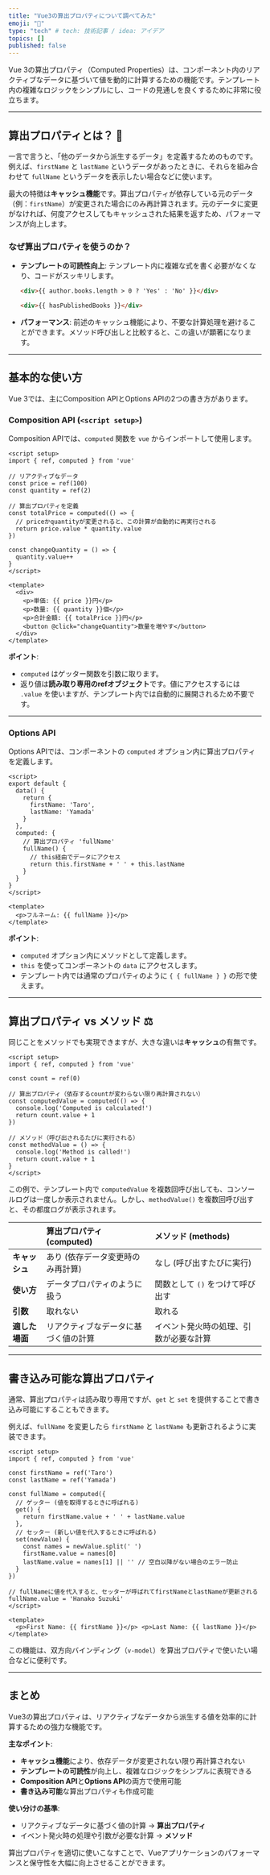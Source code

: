 ```yaml
---
title: "Vue3の算出プロパティについて調べてみた"
emoji: "📘"
type: "tech" # tech: 技術記事 / idea: アイデア
topics: []
published: false
---
```


Vue 3の算出プロパティ（Computed Properties）は、コンポーネント内のリアクティブなデータに基づいて値を動的に計算するための機能です。テンプレート内の複雑なロジックをシンプルにし、コードの見通しを良くするために非常に役立ちます。

-----

## 算出プロパティとは？ 🤔

一言で言うと、「他のデータから派生するデータ」を定義するためのものです。例えば、`firstName` と `lastName` というデータがあったときに、それらを組み合わせて `fullName` というデータを表示したい場合などに使います。

最大の特徴は**キャッシュ機能**です。算出プロパティが依存している元のデータ（例：`firstName`）が変更された場合にのみ再計算されます。元のデータに変更がなければ、何度アクセスしてもキャッシュされた結果を返すため、パフォーマンスが向上します。

### なぜ算出プロパティを使うのか？

  * **テンプレートの可読性向上**: テンプレート内に複雑な式を書く必要がなくなり、コードがスッキリします。
    ```html
    <div>{{ author.books.length > 0 ? 'Yes' : 'No' }}</div>

    <div>{{ hasPublishedBooks }}</div>
    ```
  * **パフォーマンス**: 前述のキャッシュ機能により、不要な計算処理を避けることができます。メソッド呼び出しと比較すると、この違いが顕著になります。

-----

## 基本的な使い方

Vue 3では、主にComposition APIとOptions APIの2つの書き方があります。

### Composition API (`<script setup>`)

Composition APIでは、`computed` 関数を `vue` からインポートして使用します。

```vue
<script setup>
import { ref, computed } from 'vue'

// リアクティブなデータ
const price = ref(100)
const quantity = ref(2)

// 算出プロパティを定義
const totalPrice = computed(() => {
  // priceかquantityが変更されると、この計算が自動的に再実行される
  return price.value * quantity.value
})

const changeQuantity = () => {
  quantity.value++
}
</script>

<template>
  <div>
    <p>単価: {{ price }}円</p>
    <p>数量: {{ quantity }}個</p>
    <p>合計金額: {{ totalPrice }}円</p>
    <button @click="changeQuantity">数量を増やす</button>
  </div>
</template>
```

**ポイント**:

  * `computed` はゲッター関数を引数に取ります。
  * 返り値は**読み取り専用のrefオブジェクト**です。値にアクセスするには `.value` を使いますが、テンプレート内では自動的に展開されるため不要です。

-----

### Options API

Options APIでは、コンポーネントの `computed` オプション内に算出プロパティを定義します。

```vue
<script>
export default {
  data() {
    return {
      firstName: 'Taro',
      lastName: 'Yamada'
    }
  },
  computed: {
    // 算出プロパティ 'fullName'
    fullName() {
      // this経由でデータにアクセス
      return this.firstName + ' ' + this.lastName
    }
  }
}
</script>

<template>
  <p>フルネーム: {{ fullName }}</p>
</template>
```

**ポイント**:

  * `computed` オプション内にメソッドとして定義します。
  * `this` を使ってコンポーネントの `data` にアクセスします。
  * テンプレート内では通常のプロパティのように `{ { fullName } }` の形で使えます。

-----

## 算出プロパティ vs メソッド ⚖️

同じことをメソッドでも実現できますが、大きな違いは**キャッシュ**の有無です。

```vue
<script setup>
import { ref, computed } from 'vue'

const count = ref(0)

// 算出プロパティ（依存するcountが変わらない限り再計算されない）
const computedValue = computed(() => {
  console.log('Computed is calculated!')
  return count.value + 1
})

// メソッド（呼び出されるたびに実行される）
const methodValue = () => {
  console.log('Method is called!')
  return count.value + 1
}
</script>
```

この例で、テンプレート内で `computedValue` を複数回呼び出しても、コンソールログは一度しか表示されません。しかし、`methodValue()` を複数回呼び出すと、その都度ログが表示されます。

| | **算出プロパティ (computed)** | **メソッド (methods)** |
| :--- | :--- | :--- |
| **キャッシュ** | あり (依存データ変更時のみ再計算) | なし (呼び出すたびに実行) |
| **使い方** | データプロパティのように扱う | 関数として `()` をつけて呼び出す |
| **引数** | 取れない | 取れる |
| **適した場面** | リアクティブなデータに基づく値の計算 | イベント発火時の処理、引数が必要な計算 |

-----

## 書き込み可能な算出プロパティ

通常、算出プロパティは読み取り専用ですが、`get` と `set` を提供することで書き込み可能にすることもできます。

例えば、`fullName` を変更したら `firstName` と `lastName` も更新されるように実装できます。

```vue
<script setup>
import { ref, computed } from 'vue'

const firstName = ref('Taro')
const lastName = ref('Yamada')

const fullName = computed({
  // ゲッター (値を取得するときに呼ばれる)
  get() {
    return firstName.value + ' ' + lastName.value
  },
  // セッター (新しい値を代入するときに呼ばれる)
  set(newValue) {
    const names = newValue.split(' ')
    firstName.value = names[0]
    lastName.value = names[1] || '' // 空白以降がない場合のエラー防止
  }
})

// fullNameに値を代入すると、セッターが呼ばれてfirstNameとlastNameが更新される
fullName.value = 'Hanako Suzuki'
</script>

<template>
  <p>First Name: {{ firstName }}</p> <p>Last Name: {{ lastName }}</p>   </template>
```

この機能は、双方向バインディング（`v-model`）を算出プロパティで使いたい場合などに便利です。

-----

## まとめ

Vue3の算出プロパティは、リアクティブなデータから派生する値を効率的に計算するための強力な機能です。

**主なポイント**:
- **キャッシュ機能**により、依存データが変更されない限り再計算されない
- **テンプレートの可読性**が向上し、複雑なロジックをシンプルに表現できる
- **Composition API**と**Options API**の両方で使用可能
- **書き込み可能**な算出プロパティも作成可能

**使い分けの基準**:
- リアクティブなデータに基づく値の計算 → **算出プロパティ**
- イベント発火時の処理や引数が必要な計算 → **メソッド**

算出プロパティを適切に使いこなすことで、Vueアプリケーションのパフォーマンスと保守性を大幅に向上させることができます。